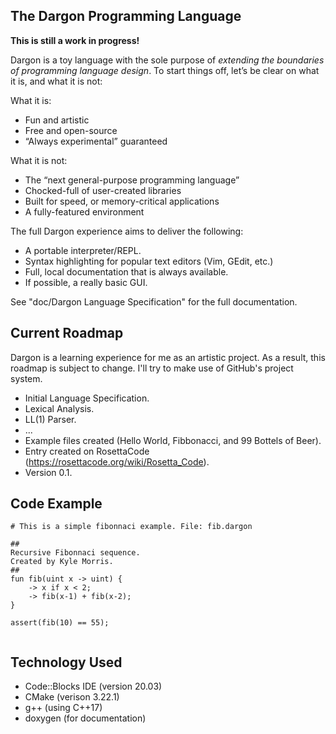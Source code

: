 ## The Dargon Programming Language

**This is still a work in progress!**

Dargon is a toy language with the sole purpose of *extending the boundaries of programming language design*. To start things off, let’s be clear on what it is, and what it is not:

What it is:
- Fun and artistic
- Free and open-source
- “Always experimental” guaranteed

What it is not:
- The “next general-purpose programming language”
- Chocked-full of user-created libraries
- Built for speed, or memory-critical applications
- A fully-featured environment

The full Dargon experience aims to deliver the following:
- A portable interpreter/REPL.
- Syntax highlighting for popular text editors (Vim, GEdit, etc.)
- Full, local documentation that is always available.
- If possible, a really basic GUI.

See "doc/Dargon Language Specification" for the full documentation.

## Current Roadmap

Dargon is a learning experience for me as an artistic project.
As a result, this roadmap is subject to change. I'll try to make use of GitHub's project system.

- Initial Language Specification.
- Lexical Analysis.
- LL(1) Parser.
- ...
- Example files created (Hello World, Fibbonacci, and 99 Bottels of Beer). 
- Entry created on RosettaCode (https://rosettacode.org/wiki/Rosetta_Code).
- Version 0.1.

## Code Example

```
# This is a simple fibonnaci example. File: fib.dargon

##
Recursive Fibonnaci sequence.
Created by Kyle Morris.
##
fun fib(uint x -> uint) {
    -> x if x < 2;
    -> fib(x-1) + fib(x-2);
}

assert(fib(10) == 55);


```

## Technology Used

- Code::Blocks IDE (version 20.03)
- CMake (verison 3.22.1)
- g++ (using C++17)
- doxygen (for documentation)

